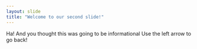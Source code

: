 ```yaml
---
layout: slide
title: "Welcome to our second slide!"
---
```

Ha! And you thought this was going to be informational
Use the left arrow to go back!
